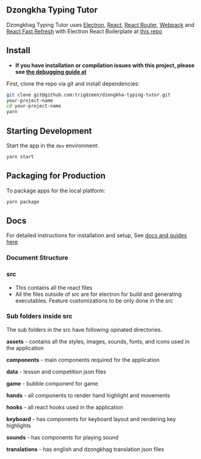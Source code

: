 <h2>Dzongkha Typing Tutor</h2>
<p>
  Dzongkhag Typing Tutor uses <a href="https://electron.atom.io/">Electron</a>, <a href="https://facebook.github.io/react/">React</a>, <a href="https://github.com/reactjs/react-router">React Router</a>, <a href="https://webpack.github.io/docs/">Webpack</a> and <a href="https://www.npmjs.com/package/react-refresh">React Fast Refresh</a> with Electron React Boilerplate at <a href="https://github.com/electron-react-boilerplate">this repo</a>
</p>

## Install

- **If you have installation or compilation issues with this project, please see [the debugging guide at](https://github.com/electron-react-boilerplate/electron-react-boilerplate/issues/400)**

First, clone the repo via git and install dependencies:

```bash
git clone git@github.com:trigdzeen/dzongkha-typing-tutor.git
your-project-name
cd your-project-name
yarn
```

## Starting Development

Start the app in the `dev` environment:

```bash
yarn start
```

## Packaging for Production

To package apps for the local platform:

```bash
yarn package
```

## Docs

For detailed instructions for installation and setup, See [docs and guides here](https://electron-react-boilerplate.js.org/docs/installation)

<h3>Document Structure</h3>

<h3>src</h3>
<ul>
<li>This contains all the react files</li>
<li>All the files outside of src are for electron for build and generating executables. Feature customizations to be only done in the src</li>
</ul>

<h3>Sub folders inside src</h3>

The sub folders in the src have following opinated directories.

<strong>assets</strong> - contains all the styles, images, sounds, fonts, and icons used in the application

<strong>components</strong> - main components required for the application

<strong>data</strong> - lesson and competition json files

<strong>game</strong> - bubble component for game

<strong>hands</strong> - all components to render hand highlight and movements

<strong>hooks</strong> - all react hooks used in the application

<strong>keyboard</strong> - has components for keyboard layout and rendering key highlights

<strong>sounds</strong> - has components for playing sound

<strong>translations</strong> - has english and dzongkhag translation json files
